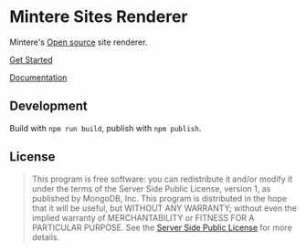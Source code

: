 # Mintere Sites Renderer

Mintere's [Open source](LICENSE) site renderer. 

[Get Started](https://docs.mintere.site/getting-started)

[Documentation](https://docs.mintere.site)

## Development 

Build with `npm run build`, publish with `npm publish`.

## License

> This program is free software: you can redistribute it and/or modify it under the terms of
> the Server Side Public License, version 1, as published by MongoDB, Inc. This program is 
> distributed in the hope that it will be useful, but WITHOUT ANY WARRANTY; without even the 
> implied warranty of MERCHANTABILITY or FITNESS FOR A PARTICULAR PURPOSE. See the [Server 
> Side Public License](LICENSE) for more details.
